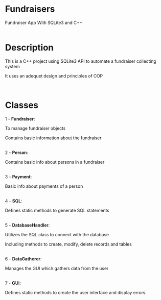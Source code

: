 # Fundraisers
Fundraiser App With SQLite3 and C++
<br><br>

# Description
<p>This is a C++ project using SQLite3 API to automate a fundraiser collecting system</p>
<p>It uses an adequet design and principles of OOP</p>
<br>

# Classes

1 - <strong>Fundraiser</strong>:<br>
  <p>To manage fundraiser objects</p>
  <p>Contains basic information about the fundraiser</p>
  <br>
2 - <strong>Person</strong>:<br> 
  <p>Contains basic info about persons in a fundraiser</p>
  <br>
3 - <strong>Payment</strong>: 
  <p>Basic info about payments of a person</p>
  <br>
4 - <strong>SQL</strong>: 
  <p>Defines static methods to generate SQL statements</p>
  <br>
5 - <strong>DatabaseHandler</strong>: 
  <p>Utilizes the SQL class to connect with the database</p>
  <p>Including methods to create, modify, delete records and tables</p>
  <br>
6 - <strong>DataGatherer</strong>: 
  <p>Manages the GUI which gathers data from the user</p>
  <br>
7 - <strong>GUI</strong>: 
  <p>Defines static methods to create the user interface and display errors</p>
